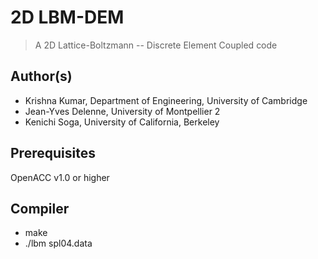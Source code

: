 2D LBM-DEM
========================
> A 2D Lattice-Boltzmann -- Discrete Element Coupled code

## Author(s)
*   Krishna Kumar, Department of Engineering, University of Cambridge
*   Jean-Yves Delenne, University of Montpellier 2
*    Kenichi Soga, University of California, Berkeley

## Prerequisites
OpenACC v1.0 or higher

## Compiler
* make
* ./lbm spl04.data

